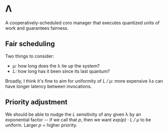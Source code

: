 # Λ
A cooperatively-scheduled coro manager that executes quantized units of work and guarantees fairness.


## Fair scheduling
Two things to consider:

+ _μ:_ how long does the λ tie up the system?
+ _L:_ how long has it been since its last quantum?

Broadly, I think it's fine to aim for uniformity of _L / μ_: more expensive λs can have longer latency between invocations.


## Priority adjustment
We should be able to nudge the _L_ sensitivity of any given λ by an exponential factor -- if we call that _p_, then we want _exp(p) · L / μ_ to be uniform. Larger _p_ = higher priority.

